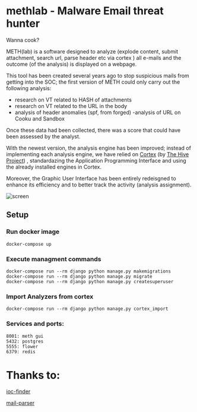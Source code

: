 # methlab - Malware Email threat hunter
Wanna cook?


METH(lab) is a software designed to analyze (explode content, submit attachment, search url, parse header etc via cortex ) all e-mails and the outcome (of the analysis) is displayed on a webpage.

This tool has been created several years ago to stop suspicious mails from getting into the SOC; the first version of METH could only carry out the following analysis:

- research on VT related to HASH of attachments
- research  on VT related to the URL in the body
- analysis of header anomalies (spf, from forged)
 -analysis of URL on Cooku and Sandbox

Once these data had been collected, there was a score that could have been assessed by the analyst.

With the newest version, the analysis engine has been improved; instead of implementing each analysis engine, we have relied on [Cortex](https://github.com/TheHive-Project/Cortex) (by [The Hive Project](https://github.com/TheHive-Project/)) , standardazing the Application Programming Interface and using the already installed engines in Cortex.

Moreover, the Graphic User Interface has been entirely redeisgned to enhance its efficiency and to better track the activity (analysis assignment).

![screen](https://user-images.githubusercontent.com/10747900/110641722-9d690780-81b2-11eb-80f4-7b5e36e55957.jpg)



## Setup

### Run docker image
```
docker-compose up
```

### Execute managment commands
```
docker-compose run --rm django python manage.py makemigrations
docker-compose run --rm django python manage.py migrate
docker-compose run --rm django python manage.py createsuperuser
```

### Import Analyzers from cortex
```
docker-compose run --rm django python manage.py cortex_import
```

### Services and ports:
```
8001: meth gui
5432: postgres 
5555: flower
6379: redis
```


# Thanks to:
[ioc-finder](https://github.com/fhightower/ioc-finder)

[mail-parser](https://github.com/SpamScope/mail-parser)
